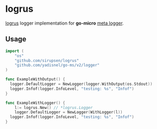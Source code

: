# logrus

[logrus](https://github.com/sirupsen/logrus) logger implementation for __go-micro__ [meta logger](https://github.com/yadisnel/go-ms/v2tree/master/logger).

## Usage

```go
import (
	"os"
	"github.com/sirupsen/logrus"
	"github.com/yadisnel/go-ms/v2/logger"
)

func ExampleWithOutput() {
  logger.DefaultLogger = NewLogger(logger.WithOutput(os.Stdout))
  logger.Infof(logger.InfoLevel, "testing: %s", "Infof")
}

func ExampleWithLogger() {
	l:= logrus.New() // *logrus.Logger
	logger.DefaultLogger = NewLogger(WithLogger(l))
  logger.Infof(logger.InfoLevel, "testing: %s", "Infof")
}
```

